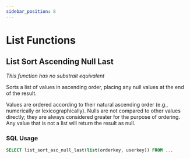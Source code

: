 ```yaml
---
sidebar_position: 8
---
```


# List Functions

## List Sort Ascending Null Last

*This function has no substrait equivalent*

Sorts a list of values in ascending order, placing any null values at the end of the result.

Values are ordered according to their natural ascending order (e.g., numerically or lexicographically).
Nulls are not compared to other values directly; they are always considered greater for the purpose of ordering.
Any value that is not a list will return the result as null.

### SQL Usage

```sql
SELECT list_sort_asc_null_last(list(orderkey, userkey)) FROM ...
```
